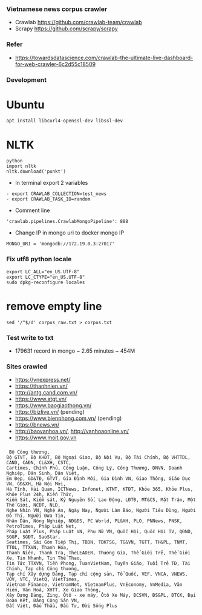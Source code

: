 ### Vietnamese news corpus crawler

- Crawlab https://github.com/crawlab-team/crawlab
- Scrapy https://github.com/scrapy/scrapy

### Refer

- https://towardsdatascience.com/crawlab-the-ultimate-live-dashboard-for-web-crawler-6c2d55c18509

### Development

# Ubuntu

```
apt install libcurl4-openssl-dev libssl-dev
```

# NLTK

```
python
import nltk
nltk.download('punkt')
```

- In terminal export 2 variables

```
- export CRAWLAB_COLLECTION=test_news
- export CRAWLAB_TASK_ID=random
```

- Comment line

```
'crawlab.pipelines.CrawlabMongoPipeline': 888
```

- Change IP in mongo uri to docker mongo IP

```
MONGO_URI = 'mongodb://172.19.0.3:27017'
```

### Fix utf8 python locale

```
export LC_ALL="en_US.UTF-8"
export LC_CTYPE="en_US.UTF-8"
sudo dpkg-reconfigure locales
```

# remove empty line

```
sed '/^$/d' corpus_raw.txt > corpus.txt
```

### Test write to txt

- 179631 record in mongo ~ 2.65 minutes ~ 454M

### Sites crawled

- https://vnexpress.net/
- https://thanhnien.vn/
- http://antg.cand.com.vn/
- https://www.atgt.vn/
- https://www.baogiaothong.vn/
- https://bizlive.vn/ (pending)
- https://www.bienphong.com.vn/ (pending)
- https://bnews.vn/
- http://baovanhoa.vn/, http://vanhoaonline.vn/
- https://www.moit.gov.vn

###

```
 Bộ Công thương,
Bộ GTVT, Bộ KHĐT, Bộ Ngoại Giao, Bộ Nội Vụ, Bộ Tài Chính, Bộ VHTTDL, CAND, CAĐN, CL&XH, CSTC,
Cartimes, Chính Phủ, Công Luận, Công Lý, Công Thương, DNVN, Doanh Nghiệp, Dân Sinh, Dân Việt,
Em Đẹp, GD&TĐ, GTVT, Gia Đình Mới, Gia Đình VN, Giao Thông, Giáo Dục VN, GĐ&XH, Hà Nội Mới,
Hà Tĩnh, Hải Quan, ICTNews, Infonet, KTNT, KTĐT, Khỏe 365, Khỏe Plus, Khỏe Plus 24h, Kiến Thức,
Kiểm Sát, Kiểm sát, Kỷ Nguyên Số, Lao Động, LĐTĐ, MT&CS, Mặt Trận, Một Thế Giới, NCĐT, NLĐ,
Nghe Nhìn VN, Nghệ An, Ngày Nay, Người Làm Báo, Người Tiêu Dùng, Người Đô Thị, Người Đưa Tin,
Nhân Dân, Nông Nghiệp, NĐ&ĐS, PC World, PL&XH, PLO, PNNews, PNSK, PetroTimes, Pháp Luật Net,
Pháp Luật Plus, Pháp Luật VN, Phụ Nữ VN, Quốc Hội, Quốc Hội TV, QĐND, SGGP, SGĐT, SaoStar,
Seatimes, Sài Gòn Tiếp Thị, TBDN, TBKTSG, TG&VN, TGTT, TH&PL, TNMT, TTOL, TTXVN, Thanh Hóa,
Thanh Niên, Thanh Tra, TheLEADER, Thương Gia, Thế Giới Trẻ, Thế Giới Xe, Tin Nhanh, Tin Thể Thao,
Tin Tức TTXVN, Tiền Phong, TuanVietNam, Tuyên Giáo, Tuổi Trẻ TĐ, Tài Chính, Tạp chí Công thương,
Tạp chí Xây dựng Đảng, Tạp chí cộng sản, Tổ Quốc, VEF, VNCA, VNEWS, VOV, VTC, VietQ, VietTimes,
Vietnam Finance, VietnamNet, VietnamPlus, VnEconomy, VnMedia, Văn Hiến, Văn Hoá, XHTT, Xe Giao Thông,
Xây Dựng Đảng, Zing, Ôtô - xe máy, Ôtô Xe Máy, ĐCSVN, ĐS&PL, ĐTCK, Đại Đoàn Kết, Đảng Cộng Sản VN,
Đất Việt, Đấu Thầu, Đầu Tư, Đời Sống Plus
```
